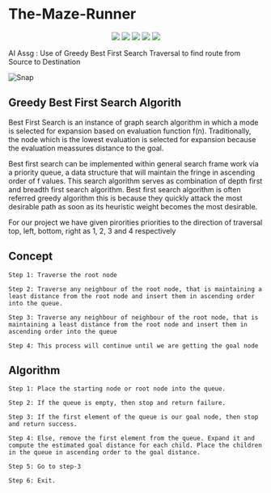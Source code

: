 # The-Maze-Runner

<div align="center">
<img src="https://img.shields.io/github/license/VedantKhairnar/The-Maze-Runner">	
<img src="https://img.shields.io/github/stars/VedantKhairnar/The-Maze-Runner">
<img src="https://img.shields.io/github/forks/VedantKhairnar/The-Maze-Runner">
<img src="https://img.shields.io/github/issues/VedantKhairnar/The-Maze-Runner">
<img src="https://img.shields.io/badge/PRs-welcome-informational">
</div>

AI Assg : Use of Greedy Best First Search Traversal to find route from Source to Destination

![Snap](https://github.com/VedantKhairnar/The-Maze-Runner/blob/master/Maze.PNG)

## Greedy Best First Search Algorith
Best First Search is an instance of graph search algorithm in which a mode is selected for expansion based on evaluation function f(n). Traditionally, the node which is the lowest evaluation is selected for expansion because the evaluation meassures distance to the goal. 

Best first search can be implemented within general search frame work via a priority queue, a data structure that will maintain the fringe in ascending order of f values. This search algorithm serves as combination of depth first and breadth first search algorithm. Best first search algorithm is often referred greedy algorithm this is because they quickly attack the most desirable path as soon as its heuristic weight becomes the most desirable.

For our project we have given pirorities priorities to the direction of traversal top, left, bottom, right as 1, 2, 3 and 4 respectively

## Concept

    Step 1: Traverse the root node

    Step 2: Traverse any neighbour of the root node, that is maintaining a least distance from the root node and insert them in ascending order into the queue.

    Step 3: Traverse any neighbour of neighbour of the root node, that is maintaining a least distance from the root node and insert them in ascending order into the queue

    Step 4: This process will continue until we are getting the goal node


## Algorithm

    Step 1: Place the starting node or root node into the queue.

    Step 2: If the queue is empty, then stop and return failure.

    Step 3: If the first element of the queue is our goal node, then stop and return success.

    Step 4: Else, remove the first element from the queue. Expand it and compute the estimated goal distance for each child. Place the children in the queue in ascending order to the goal distance.

    Step 5: Go to step-3

    Step 6: Exit.


